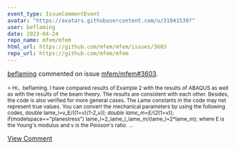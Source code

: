```yaml
---
event_type: IssueCommentEvent
avatar: "https://avatars.githubusercontent.com/u/31941539?"
user: beflaming
date: 2023-04-24
repo_name: mfem/mfem
html_url: https://github.com/mfem/mfem/issues/3603
repo_url: https://github.com/mfem/mfem
---
```


<a href='https://github.com/beflaming' target='_blank'>beflaming</a> commented on issue <a href='https://github.com/mfem/mfem/issues/3603' target='_blank'>mfem/mfem#3603</a>.

<small>> Hi，beflaming. I have compared results of Example 2 with the results of ABAQUS as well as with the results of the beam theory. The results are consistent with each other. Besides, the code is also verified for more general cases. The Lame constants in the code may not represent true values. You can convert the mechanical parameters by using the following codes, double lame_l=v_E/((1+v)_(1-2_v)); double lame_m=E/(2_(1+v)); if(modelspace=="planestress") lame_l=2_lame_l_lame_m/(lame_l+2*lame_m); where E is the Young's modulus and v is the Poisson's ratio....</small>

<a href='https://github.com/mfem/mfem/issues/3603' target='_blank'>View Comment</a>
